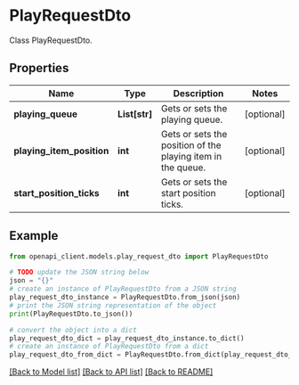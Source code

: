 # PlayRequestDto

Class PlayRequestDto.

## Properties

Name | Type | Description | Notes
------------ | ------------- | ------------- | -------------
**playing_queue** | **List[str]** | Gets or sets the playing queue. | [optional] 
**playing_item_position** | **int** | Gets or sets the position of the playing item in the queue. | [optional] 
**start_position_ticks** | **int** | Gets or sets the start position ticks. | [optional] 

## Example

```python
from openapi_client.models.play_request_dto import PlayRequestDto

# TODO update the JSON string below
json = "{}"
# create an instance of PlayRequestDto from a JSON string
play_request_dto_instance = PlayRequestDto.from_json(json)
# print the JSON string representation of the object
print(PlayRequestDto.to_json())

# convert the object into a dict
play_request_dto_dict = play_request_dto_instance.to_dict()
# create an instance of PlayRequestDto from a dict
play_request_dto_from_dict = PlayRequestDto.from_dict(play_request_dto_dict)
```
[[Back to Model list]](../README.md#documentation-for-models) [[Back to API list]](../README.md#documentation-for-api-endpoints) [[Back to README]](../README.md)


